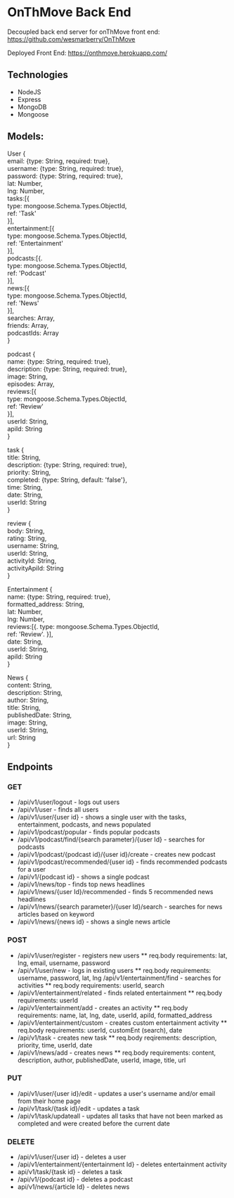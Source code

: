 # OnThMove Back End

Decoupled back end server for onThMove front end: https://github.com/wesmarberry/OnThMove

Deployed Front End: https://onthmove.herokuapp.com/


## Technologies
* NodeJS
* Express
* MongoDB
* Mongoose

## Models: 

User {  
	email: {type: String, required: true},  
	username: {type: String, required: true},  
	password: {type: String, required: true},  
	lat: Number,  
	lng: Number,  
	tasks:[{  
		type: mongoose.Schema.Types.ObjectId,  
		ref: 'Task'  
	}],  
	entertainment:[{  
		type: mongoose.Schema.Types.ObjectId,    
		ref: 'Entertainment'  
	}],  
	podcasts:[{.  
		type: mongoose.Schema.Types.ObjectId,  
		ref: 'Podcast'  
	}],  
	news:[{  
		type: mongoose.Schema.Types.ObjectId,  
		ref: 'News'  
	}],  
	searches: Array,  
	friends: Array,  
	podcastIds: Array  
}  

podcast {  
	name: {type: String, required: true},  
	description: {type: String, required: true},  
	image: String,  
	episodes: Array,  
	reviews:[{  
		type: mongoose.Schema.Types.ObjectId,  
		ref: 'Review'  
	}],  
	userId: String,  
	apiId: String  
}  

task {  
	title: String,  
	description: {type: String, required:   true},  
	priority: String,  
	completed: {type: String, default: 'false'},  
	time: String,  
	date: String,  
	userId: String  
}  

review {  
	body: String,  
	rating: String,  
	username: String,  
	userId: String,  
	activityId: String,  
	activityApiId: String  
}  


Entertainment {  
	name: {type: String, required: true},  
	formatted_address: String,  
	lat: Number,  
	lng: Number,  
	reviews:[{. 
		type: mongoose.Schema.Types.ObjectId,  
		ref: 'Review'. 
	}],  
	date: String,  
	userId: String,  
	apiId: String  
}  

News {  
	content: String,  
	description: String,  
	author: String,  
	title: String,  
	publishedDate: String,  
	image: String,  
	userId: String,  
	url: String  
}  

## Endpoints

### GET
* /api/v1/user/logout - logs out users
* /api/v1/user - finds all users
* /api/v1/user/{user id} - shows a single user with the tasks, entertainment, podcasts, and news populated
* /api/v1/podcast/popular - finds popular podcasts
* /api/v1/podcast/find/{search parameter}/{user Id} - searches for podcasts
* /api/v1/podcast/{podcast id}/{user id}/create - creates new podcast
* /api/v1/podcast/recommended/{user id} - finds recommended podcasts for a user
* /api/v1/{podcast id} - shows a single podcast
* /api/v1/news/top - finds top news headlines
* /api/v1/news/{user Id}/recommended - finds 5 recommended news headlines
* /api/v1/news/{search parameter}/{user Id}/search - searches for news articles based on keyword
* /api/v1/news/{news id} - shows a single news article

### POST
* /api/v1/user/register - registers new users
** req.body requirements: lat, lng, email, username, password
* /api/v1/user/new - logs in existing users
** req.body requirements: username, password, lat, lng
/api/v1/entertainment/find - searches for activities 
** req.body requirements: userId, search
* /api/v1/entertainment/related - finds related entertainment
** req.body requirements: userId
* /api/v1/entertainment/add - creates an activity
** req.body requirements: name, lat, lng, date, userId, apiId, formatted_address
* /api/v1/entertainment/custom - creates custom entertainment activity
** req.body requirements: userId, customEnt (search), date
* /api/v1/task - creates new task 
** req.body reqirements: description, priority, time, userId, date
* /api/v1/news/add - creates news
** req.body requirements: content, description, author, publishedDate, userId, image, title, url

### PUT
* /api/v1/user/{user id}/edit - updates a user's username and/or email from their home page
* /api/v1/task/{task id}/edit - updates a task
* /api/v1/task/updateall - updates all tasks that have not been marked as completed and were created before the current date

### DELETE
* /api/v1/user/{user id} - deletes a user
* /api/v1/entertainment/{entertainment Id} - deletes entertainment activity
* api/v1/task/{task id} - deletes a task
* /api/v1/{podcast id} - deletes a podcast
* api/v1/news/{article Id} - deletes news




























